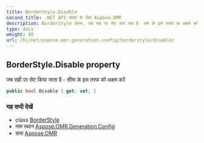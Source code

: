 ```yaml
---
title: BorderStyle.Disable
second_title: .NET API संदर्भ के लिए Aspose.OMR
description: BorderStyle संपत्त. जब सह पर सेट कय जत है  सम के इस तरफ क अक्षम करें
type: docs
weight: 40
url: /hi/net/aspose.omr.generation.config/borderstyle/disable/
---
```

## BorderStyle.Disable property

जब सही पर सेट किया जाता है - सीमा के इस तरफ को अक्षम करें

```csharp
public bool Disable { get; set; }
```

### यह सभी देखें

* class [BorderStyle](../)
* नाम स्थान [Aspose.OMR.Generation.Config](../../borderstyle/)
* सभा [Aspose.OMR](../../../)


